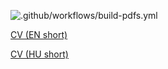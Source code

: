 ![.github/workflows/build-pdfs.yml](https://github.com/adamzsofi/adamzsofi-cv/workflows/.github/workflows/build-pdfs.yml/badge.svg)

[CV (EN short)](https://adamzsofi.github.io/adamzsofi-cv/adamzsofi_cv_en.pdf)

[CV (HU short)](https://adamzsofi.github.io/adamzsofi-cv/adamzsofi_cv_hu.pdf)

<!-- [CV (EN long)](https://github.com/leventebajczi/leventebajczi-cv/blob/gh-pages/leventebajczi_cv_en_long.pdf) -->

<!-- [Publication list (EN)](https://leventebajczi.github.io/leventebajczi-cv/leventebajczi_publist_en_cat.pdf) -->
